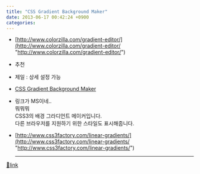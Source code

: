 ```yaml
---
title: "CSS Gradient Background Maker"
date: 2013-06-17 00:42:24 +0900
categories: 
---
```

  

- [http://www.colorzilla.com/gradient-editor/](http://www.colorzilla.com/gradient-editor/ "http://www.colorzilla.com/gradient-editor/")
- 추천
- 제일 : 상세 설정 가능

- [CSS Gradient Background Maker](http://ie.microsoft.com/testdrive/graphics/cssgradientbackgroundmaker/)
- 링크가 MS이네..  
뭐뭐뭐  
CSS3의 배경 그라디언트 메이커입니다.  
다른 브라우저를 지원하기 위한 스타일도 표시해줍니다.

- [http://www.css3factory.com/linear-gradients/](http://www.css3factory.com/linear-gradients/ "http://www.css3factory.com/linear-gradients/")





  ***
[🔗link](http://www.mins01.com/mh/tech/read/839)